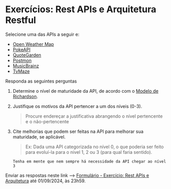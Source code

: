 # Exercícios: Rest APIs e Arquitetura Restful

Selecione uma das APIs a seguir e:

- [Open Weather Map](https://openweathermap.org/api/one-call-3)
- [PokeAPI](https://pokeapi.co/)
- [QuoteGarden](https://pprathameshmore.github.io/QuoteGarden/)
- [Postmon](https://postmon.com.br/)
- [MusicBrainz](https://musicbrainz.org/doc/MusicBrainz_API)
- [TvMaze](https://www.tvmaze.com/api)

Responda as seguintes perguntas

1. Determine o nível de maturidade da API, de acordo com o [Modelo de Richardson](../02.2-maturity-level.md).

1. Justifique os motivos da API pertencer a um dos níveis (0-3).
   >Procure endereçar a justificativa abrangendo o nível pertencente e o não-pertencente

1. Cite melhorias que podem ser feitas na API para melhorar sua maturidade, se aplicável.
   >Ex: Dada uma API categorizada no nível 0, o que poderia ser feito para evoluí-la para o nivel 1, 2 ou 3 (para qual faria sentido).

   `Tenha em mente que nem sempre há necessidade da API chegar ao nível 3`

Enviar as respostas neste link --> [Formulário - Exercício: Rest APIs e Arquitetura](https://forms.office.com/r/gdxaq72g6v) até 01/09/2024, às 23h59.